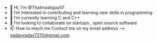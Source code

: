 - 👋 Hi, I’m @Thatmaskguy07
- 👀 I’m interested in contributing and learning new skills in programming 
- 🌱 I’m currently learning C and C++
- 💞️ I’m looking to collaborate on startups , open source software 
- 📫 How to reach me Contact me on my email address --> yadavyadav7270@gmail.com

<!---
Thatmaskguy07/Thatmaskguy07 is a ✨ special ✨ repository because its `README.md` (this file) appears on your GitHub profile.
You can click the Preview link to take a look at your changes.
--->
